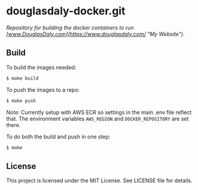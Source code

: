 # douglasdaly-docker.git

*Repository for building the docker containers to run [www.DouglasDaly.com](https://www.douglasdaly.com/ "My Website").*

## Build

To build the images needed:

```bash
$ make build
```

To push the images to a repo:

```bash
$ make push
```

*Note:* Currently setup with AWS ECR so settings in the main .env file reflect that.  The environment variables `AWS_REGION` and `DOCKER_REPOSITORY` are set there.

To do both the build and push in one step:

```bash
$ make
```


## License

This project is licensed under the MIT License.  See LICENSE file for details.

